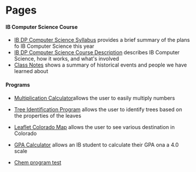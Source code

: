 # Pages
#### IB Computer Science Course
* [IB DP Computer Science Syllabus](https://izzybrunet.github.io/hello-web/IB-DP-CS-syllabus) provides a brief summary of the plans fo IB Computer Science this year
* [IB DP Computer Science Course Description](https://izzybrunet.github.io/hello-web/IB-DP-CS-course-descriptions) describes IB Computer Science, how it works, and what's involved
* [Class Notes](https://izzybrunet.github.io/hello-web/class-notes) shows a summary of historical events and people we have learned about

#### Programs
* [Multiplication Calculator](https://izzybrunet.github.io/hello-web/multiplicationcalc.html)allows the user to easily multiply numbers
* [Tree Identification Program](https://izzybrunet.github.io/hello-web/treeid.html) allows the user to identify trees based on the properties of the leaves
* [Leaflet Colorado Map](https://izzybrunet.github.io/hello-web/coloradomap.html) allows the user to see various destination in Colorado
* [GPA Calculator](https://izzybrunet.github.io/hello-web/GPA.html) allows an IB student to calculate their GPA ona a 4.0 scale

* [Chem program test](https://izzybrunet.github.io/hello-web/chemistry.html)
